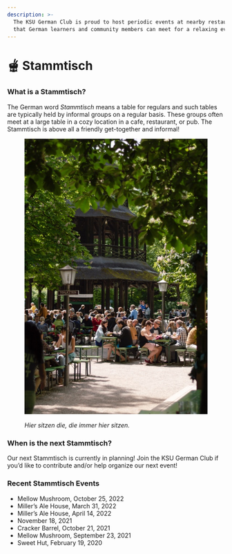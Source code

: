 ```yaml
---
description: >-
  The KSU German Club is proud to host periodic events at nearby restaurants so
  that German learners and community members can meet for a relaxing evening.
---
```


# 🫕 Stammtisch



### What is a Stammtisch? <a href="#block-f6bc950010334da399e472d3c9ff9fd2" id="block-f6bc950010334da399e472d3c9ff9fd2"></a>

The German word _Stammtisch_ means a table for regulars and such tables are typically held by informal groups on a regular basis. These groups often meet at a large table in a cozy location in a cafe, restaurant, or pub. The Stammtisch is above all a friendly get-together and informal!

<figure><img src="../.gitbook/assets/photo-1625656697618-04f7fa70eead.jpg" alt=""><figcaption><p><em>Hier sitzen die, die immer hier sitzen.</em></p></figcaption></figure>

### When is the next Stammtisch? <a href="#block-028f3039b67a45029fbcd286495eadca" id="block-028f3039b67a45029fbcd286495eadca"></a>

Our next Stammtisch is currently in planning! Join the KSU German Club if you’d like to contribute and/or help organize our next event!

### Recent Stammtisch Events <a href="#block-f5f3153b1e4a411199b386fef6146679" id="block-f5f3153b1e4a411199b386fef6146679"></a>

* Mellow Mushroom, October 25, 2022
* Miller’s Ale House, March 31, 2022
* Miller’s Ale House, April 14, 2022
* November 18, 2021
* Cracker Barrel, October 21, 2021
* Mellow Mushroom, September 23, 2021
* Sweet Hut, February 19, 2020
